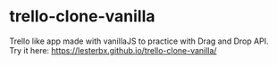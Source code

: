 # trello-clone-vanilla
Trello like app made with vanillaJS to practice with Drag and Drop API.
<br>
Try it here: https://lesterbx.github.io/trello-clone-vanilla/
